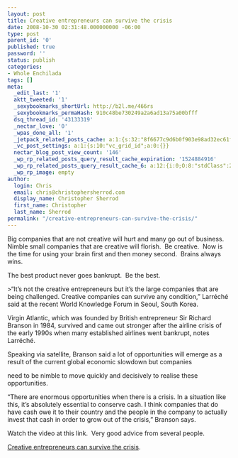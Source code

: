 ```yaml
---
layout: post
title: Creative entrepreneurs can survive the crisis
date: 2008-10-30 02:31:48.000000000 -06:00
type: post
parent_id: '0'
published: true
password: ''
status: publish
categories:
- Whole Enchilada
tags: []
meta:
  _edit_last: '1'
  aktt_tweeted: '1'
  _sexybookmarks_shortUrl: http://b2l.me/466rs
  _sexybookmarks_permaHash: 910c48be730249a2a6ad13a75a00bfff
  dsq_thread_id: '43133319'
  _nectar_love: '0'
  _wpas_done_all: '1'
  _jetpack_related_posts_cache: a:1:{s:32:"8f6677c9d6b0f903e98ad32ec61f8deb";a:2:{s:7:"expires";i:1471152048;s:7:"payload";a:3:{i:0;a:1:{s:2:"id";i:656;}i:1;a:1:{s:2:"id";i:1179;}i:2;a:1:{s:2:"id";i:391;}}}}
  _vc_post_settings: a:1:{s:10:"vc_grid_id";a:0:{}}
  nectar_blog_post_view_count: '146'
  _wp_rp_related_posts_query_result_cache_expiration: '1524884916'
  _wp_rp_related_posts_query_result_cache_6: a:12:{i:0;O:8:"stdClass":2:{s:7:"post_id";s:3:"326";s:5:"score";s:17:"54.92723551179426";}i:1;O:8:"stdClass":2:{s:7:"post_id";s:3:"706";s:5:"score";s:18:"53.614293818595854";}i:2;O:8:"stdClass":2:{s:7:"post_id";s:4:"1229";s:5:"score";s:17:"49.51873329918897";}i:3;O:8:"stdClass":2:{s:7:"post_id";s:3:"710";s:5:"score";s:18:"45.935214360285315";}i:4;O:8:"stdClass":2:{s:7:"post_id";s:4:"1363";s:5:"score";s:17:"44.87749784739706";}i:5;O:8:"stdClass":2:{s:7:"post_id";s:4:"1513";s:5:"score";s:17:"41.52954497991805";}i:6;O:8:"stdClass":2:{s:7:"post_id";s:4:"1321";s:5:"score";s:17:"41.52954497991805";}i:7;O:8:"stdClass":2:{s:7:"post_id";s:4:"1192";s:5:"score";s:17:"41.52954497991805";}i:8;O:8:"stdClass":2:{s:7:"post_id";s:4:"1027";s:5:"score";s:17:"41.52954497991805";}i:9;O:8:"stdClass":2:{s:7:"post_id";s:3:"713";s:5:"score";s:17:"41.52954497991805";}i:10;O:8:"stdClass":2:{s:7:"post_id";s:3:"664";s:5:"score";s:17:"41.52954497991805";}i:11;O:8:"stdClass":2:{s:7:"post_id";s:4:"4550";s:5:"score";s:18:"39.346257741661574";}}
  _wp_rp_image: empty
author:
  login: Chris
  email: chris@christophersherrod.com
  display_name: Christopher Sherrod
  first_name: Christopher
  last_name: Sherrod
permalink: "/creative-entrepreneurs-can-survive-the-crisis/"
---
```

<p>Big companies that are not creative will hurt and many go out of business.  Nimble small companies that are creative will florish.  Be creative.  Now is the time for using your brain first and then money second.  Brains always wins.</p>
<p>The best product never goes bankrupt.  Be the best.</p>
>“It’s not the creative entrepreneurs but it’s the large companies that are being challenged. Creative companies can survive any condition,” Larréché said at the recent World Knowledge Forum in Seoul, South Korea.</p>
<p>Virgin Atlantic, which was founded by British entrepreneur Sir Richard Branson in 1984, survived and came out stronger after the airline crisis of the early 1990s when many established airlines went bankrupt, notes Larréché.</p>
<p>Speaking via satellite, Branson said a lot of opportunities will emerge as a result of the current global economic slowdown but companies</p>
<p>need to be nimble to move quickly and decisively to realise these opportunities.</p>
<p>“There are enormous opportunities when there is a crisis. In a situation like this, it’s absolutely essential to conserve cash. I think companies that do have cash owe it to their country and the people in the company to actually invest that cash in order to grow out of the crisis,” Branson says.</p></blockquote>
<p>Watch the video at this link.  Very good advice from several people.</p>
<p><a href="http://knowledge.insead.edu/CreativeEntrepreneursSurviveCrisis081008.cfm?vid=105" rel="nofollow">Creative entrepreneurs can survive the crisis</a>.</p>
